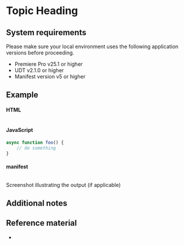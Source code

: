 <!-- 
Use this doc for internal purposes. Make sure you include the following information in the recipes

import { Link } from 'gatsby';
import { siteConfig } from '../../../../site-config';
-->

# Topic Heading

<!-- Introduce the topic with concepts. -->


<!-- Difference in behavior between scripts and plugins and prerequisites
<InlineAlert variant="info" slots="header, text1, text2"/>

Plugins and Scripts

**In plugins**, lorem ipsum.

**In scripts**, lorem ipsum.
 -->


## System requirements

Please make sure your local environment uses the following application versions before proceeding.
- Premiere Pro v25.1 or higher
- UDT v2.1.0 or higher
- Manifest version v5 or higher


## Example
<!-- Provide a simple example using code snippets -->

<CodeBlock slots="heading, code" repeat="3" languages="HTML, JavaScript, JSON" />

#### HTML
```html
```

#### JavaScript
```js
async function foo() {
    // do something
}
```

#### manifest
```json
```


Screenshot illustrating the output (if applicable)

## Additional notes


## Reference material
<!-- Recipes should end with links to API docs used in the code above -->
- <!-- <a href={`${siteConfig.uxpApiPath}`}>API</a> -->

